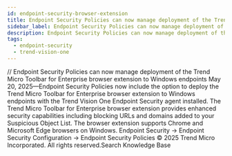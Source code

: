 ```yaml
---
id: endpoint-security-browser-extension
title: Endpoint Security Policies can now manage deployment of the Trend Micro Toolbar for Enterprise browser extension to Windows endpoints
sidebar_label: Endpoint Security Policies can now manage deployment of the Trend Micro Toolbar for Enterprise browser extension to Windows endpoints
description: Endpoint Security Policies can now manage deployment of the Trend Micro Toolbar for Enterprise browser extension to Windows endpoints
tags:
  - endpoint-security
  - trend-vision-one
---
```


/*<![CDATA[*/ $('#title').html($('meta[name=map-description]').attr('content')); /*]]>*/ Endpoint Security Policies can now manage deployment of the Trend Micro Toolbar for Enterprise browser extension to Windows endpoints May 20, 2025—Endpoint Security Policies now include the option to deploy the Trend Micro Toolbar for Enterprise browser extension to Windows endpoints with the Trend Vision One Endpoint Security agent installed. The Trend Micro Toolbar for Enterprise browser extension provides enhanced security capabilities including blocking URLs and domains added to your Suspicious Object List. The browser extension supports Chrome and Microsoft Edge browsers on Windows. Endpoint Security → Endpoint Security Configuration → Endpoint Security Policies © 2025 Trend Micro Incorporated. All rights reserved.Search Knowledge Base
